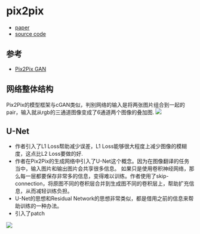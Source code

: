 # pix2pix
- [paper](https://arxiv.org/abs/1611.07004)
- [source code](https://github.com/junyanz/pytorch-CycleGAN-and-pix2pix)

## 参考
- [Pix2Pix GAN](
    https://medium.com/@yaoyaowd/%E8%AF%BB%E8%AE%BA%E6%96%87%E4%B9%9F%E8%AF%BB%E4%BB%A3%E7%A0%81-cycle-gan%E4%B8%8Epix2pix-gan-24e36fce71ed)

## 网络整体结构
Pix2Pix的模型框架与cGAN类似，判别网络的输入是将两张图片组合到一起的pair，输入就从rgb的三通道图像变成了6通道两个图像的叠加图.
![](https://miro.medium.com/max/640/0*mviygBs40SvA2xZM.)


## U-Net 
- 作者引入了L1 Loss帮助减少误差，L1 Loss能够很大程度上减少图像的模糊度，这点比L2 Loss要做的好.
- 作者在Pix2Pix的生成网络中引入了U-Net这个概念。因为在图像翻译的任务当中，输入图片和输出图片会共享很多信息。
如果只是使用卷积神经网络，那么每一层都要保存非常多的信息，变得难以训练。作者使用了skip-connection，将原图不同的卷积层合并到生成图不同的卷积层上，帮助扩充信息，从而减轻训练负担。
- U-Net的思想和Residual Network的思想非常类似，都是借用之前的信息来帮助训练的一种办法。
- 引入了patch

![](https://www.researchgate.net/profile/Alan_Jackson9/publication/323597886/figure/fig2/AS:601386504957959@1520393124691/Convolutional-neural-network-CNN-architecture-based-on-UNET-Ronneberger-et-al.png)